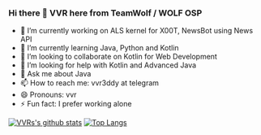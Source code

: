 ### Hi there 👋 VVR here from TeamWolf / WOLF OSP


- 🔭 I’m currently working on ALS kernel for X00T, NewsBot using News API
- 🌱 I’m currently learning Java, Python and Kotlin
- 👯 I’m looking to collaborate on Kotlin for Web Development 
- 🤔 I’m looking for help with Kotlin and Advanced Java
- 💬 Ask me about Java 
- 📫 How to reach me: vvr3ddy at telegram
- 😄 Pronouns: vvr
- ⚡ Fun fact: I prefer working alone

[![VVRs's github stats](https://github-readme-stats.vercel.app/api?username=vvr3ddy&show_icons=true&theme=dark)](https://github.com/anuraghazra/github-readme-stats) [![Top Langs](https://github-readme-stats.vercel.app/api/top-langs/?username=vvr3ddy&hide=c,cobol,c++,bash)](https://github.com/anuraghazra/github-readme-stats)
